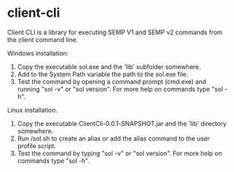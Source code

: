 # client-cli
Client CLI is a library for executing SEMP V1 and SEMP v2 commands from the client command line. 

Windows installation:
1. Copy the executable sol.exe and the 'lib' subfolder somewhere. 
2. Add to the System Path variable the path to the sol.exe file. 
3. Test the command by opening a command prompt (cmd.exe) and running "sol -v" or "sol version". For more help on commands type "sol -h".

Linux installation. 
1. Copy the executable ClientCli-0.0.1-SNAPSHOT.jar and the 'lib' directory somewhere. 
2. Run /sol.sh to create an alias or add the alias command to the user profile script.
3. Test the command by typing "sol -v" or "sol version". For more help on commands type "sol -h". 